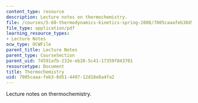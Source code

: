 ```yaml
---
content_type: resource
description: Lecture notes on thermochemistry.
file: /courses/5-60-thermodynamics-kinetics-spring-2008/7005caaafeb38d51449712d18e8a4fa2_lec_6.pdf
file_type: application/pdf
learning_resource_types:
- Lecture Notes
ocw_type: OCWFile
parent_title: Lecture Notes
parent_type: CourseSection
parent_uid: 74591afb-232e-eb20-5c41-17359f843701
resourcetype: Document
title: Thermochemistry
uid: 7005caaa-feb3-8d51-4497-12d18e8a4fa2
---
```

Lecture notes on thermochemistry.

